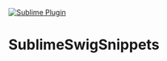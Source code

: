 [![Sublime Plugin][sublime-image]][sublime-url]

# SublimeSwigSnippets

[sublime-image]: https://img.shields.io/badge/sublime-plugin-brightgreen.svg
[sublime-url]: https://www.packagecontrol.io
